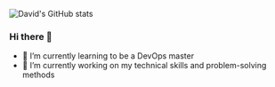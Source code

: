 ![![David's GitHub stats](https://github-readme-stats.vercel.app/api?username=davidamsalem&show_icons=true&theme=transparent)](https://github.com/DavidAmsalem/DavidAmsalem/blob/56ff02c8a569ea57e965848ab49459a2f7083c24/github_readme_banner.jpg?raw=true)
### Hi there 👋



<!--START_SECTION:waka-->
<!--END_SECTION:waka-->

- 🌱 I’m currently learning to be a DevOps master
- 🔭 I’m currently working on my technical skills and problem-solving methods

<!--
**DavidAmsalem/DavidAmsalem** is a ✨ _special_ ✨ repository because its `README.md` (this file) appears on your GitHub profile.

Here are some ideas to get you started:

- 🔭 I’m currently working on ...
- 🌱 I’m currently learning ...
- 👯 I’m looking to collaborate on ...
- 🤔 I’m looking for help with ...
- 💬 Ask me about ...
- 📫 How to reach me: ...
- 😄 Pronouns: ...
- ⚡ Fun fact: ...

